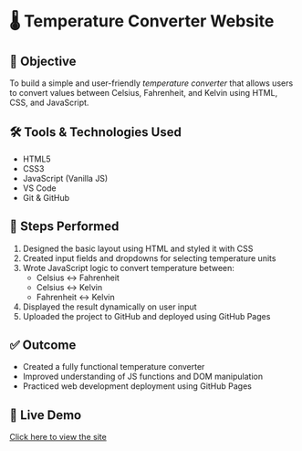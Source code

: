 # 🌡️ Temperature Converter Website

## 📌 Objective
To build a simple and user-friendly *temperature converter* that allows users to convert values between Celsius, Fahrenheit, and Kelvin using HTML, CSS, and JavaScript.

## 🛠️ Tools & Technologies Used
- HTML5  
- CSS3  
- JavaScript (Vanilla JS)  
- VS Code  
- Git & GitHub  

## 🔧 Steps Performed
1. Designed the basic layout using HTML and styled it with CSS
2. Created input fields and dropdowns for selecting temperature units
3. Wrote JavaScript logic to convert temperature between:
   - Celsius ↔ Fahrenheit  
   - Celsius ↔ Kelvin  
   - Fahrenheit ↔ Kelvin
4. Displayed the result dynamically on user input
5. Uploaded the project to GitHub and deployed using GitHub Pages

## ✅ Outcome
- Created a fully functional temperature converter
- Improved understanding of JS functions and DOM manipulation
- Practiced web development deployment using GitHub Pages

## 🔗 Live Demo
[Click here to view the site]()
